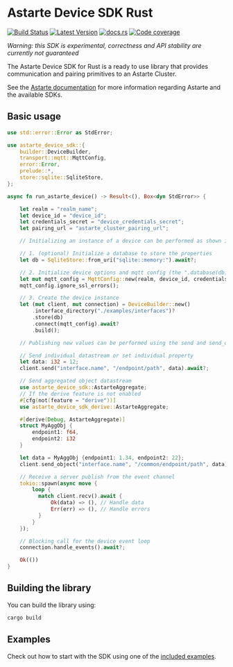 <!--
Copyright 2021,2022 SECO Mind Srl

SPDX-License-Identifier: Apache-2.0
-->

# Astarte Device SDK Rust &emsp;

[![Build Status]][actions] [![Latest Version]][crates.io] [![docs.rs]][docs] [![Code coverage]][codecov]

[Build Status]: https://img.shields.io/github/actions/workflow/status/astarte-platform/astarte-device-sdk-rust/ci.yaml?branch=master
[actions]: https://github.com/astarte-platform/astarte-device-sdk-rust/actions/workflows/ci.yaml?query=branch%3Amaster
[Latest Version]: https://img.shields.io/crates/v/astarte-device-sdk.svg
[crates.io]: https://crates.io/crates/astarte-device-sdk
[docs.rs]: https://img.shields.io/docsrs/astarte-device-sdk
[docs]: https://docs.rs/astarte-device-sdk/latest/astarte_device_sdk/
[Code coverage]: https://codecov.io/gh/astarte-platform/astarte-device-sdk-rust/branch/master/graph/badge.svg
[codecov]: https://codecov.io/gh/astarte-platform/astarte-device-sdk-rust

*Warning: this SDK is experimental, correctness and API stability are currently not guaranteed*

The Astarte Device SDK for Rust is a ready to use library that provides communication and
pairing primitives to an Astarte Cluster.

See the [Astarte documentation](https://docs.astarte-platform.org/latest/001-intro_user.html)
for more information regarding Astarte and the available SDKs.

## Basic usage

```rust
use std::error::Error as StdError;

use astarte_device_sdk::{
    builder::DeviceBuilder,
    transport::mqtt::MqttConfig,
    error::Error,
    prelude::*,
    store::sqlite::SqliteStore,
};

async fn run_astarte_device() -> Result<(), Box<dyn StdError>> {

    let realm = "realm_name";
    let device_id = "device_id";
    let credentials_secret = "device_credentials_secret";
    let pairing_url = "astarte_cluster_pairing_url";

    // Initializing an instance of a device can be performed as shown in the following three steps.

    // 1. (optional) Initialize a database to store the properties
    let db = SqliteStore::from_uri("sqlite::memory:").await?;

    // 2. Initialize device options and mqtt config (the ".database(db)" is not needed if 1 was skipped)
    let mut mqtt_config = MqttConfig::new(realm, device_id, credentials_secret, pairing_url);
    mqtt_config.ignore_ssl_errors();

    // 3. Create the device instance
    let (mut client, mut connection) = DeviceBuilder::new()
        .interface_directory("./examples/interfaces")?
        .store(db)
        .connect(mqtt_config).await?
        .build();

    // Publishing new values can be performed using the send and send_object functions.

    // Send individual datastream or set individual property
    let data: i32 = 12;
    client.send("interface.name", "/endpoint/path", data).await?;

    // Send aggregated object datastream
    use astarte_device_sdk::AstarteAggregate;
    // If the derive feature is not enabled
    #[cfg(not(feature = "derive"))]
    use astarte_device_sdk_derive::AstarteAggregate;

    #[derive(Debug, AstarteAggregate)]
    struct MyAggObj {
        endpoint1: f64,
        endpoint2: i32
    }

    let data = MyAggObj {endpoint1: 1.34, endpoint2: 22};
    client.send_object("interface.name", "/common/endpoint/path", data).await?;

    // Receive a server publish from the event channel
    tokio::spawn(async move {
        loop {
          match client.recv().await {
              Ok(data) => (), // Handle data
              Err(err) => (), // Handle errors
          }
        }
    });

    // Blocking call for the device event loop
    connection.handle_events().await?;

    Ok(())
}
```

## Building the library

You can build the library using:
```sh
cargo build
```

## Examples

Check out how to start with the SDK using one of the [included examples](./examples/README.md).
